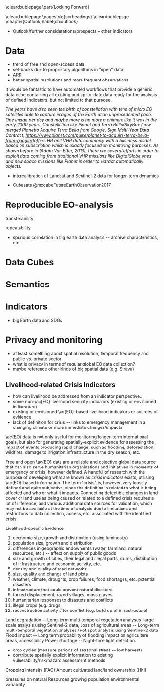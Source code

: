 \cleardoublepage
\part{Looking Forward}

\cleardoublepage
\pagestyle{scrheadings}
\cleardoublepage
\chapter{Outlook}\label{ch:outlook}

- Outlook/further considerations/prospects – other indicators

# Data

- trend of free and open-access data
- set-backs due to proprietary algorithms in "open" data
- ARD
- better spatial resolutions and more frequent observations

It would be fantastic to have automated workflows that provide a generic data cube containing all existing and up-to-date data ready for the analysis of defined indicators, but not limited to that purpose.


*The years have also seen the birth of constellation with tens of micro EO satellites able to capture images of the Earth at an unprecedented pace. One image per day and maybe more is no more a chimera like it was in the early 2000 years. Constellation like Planet and Terra Bella/SkyBox (now merged Planetto Acquire Terra Bella from Google, Sign Multi-Year Data Contract, <https://www.planet.com/pulse/planet-to-acquire-terra-bella-from-google/>)offers HR and VHR data commonly with a business model based on subscription which is exactly focused on monitoring purposes. As shown before in (Adam Van Etter, 2016), there are several efforts in order to exploit data coming from traditional VHR missions like DigitalGlobe ones and new space missions like Planet in order to extract automatically objects.*

- intercalibration of Landsat and Sentinel-2 data for longer-term dynamics

- Cubesats @mccabeFutureEarthObservation2017

# Reproducible EO-analysis

transferability

repeatability

- spurious correlation in big earth data analysis -- archive characteristics, etc.

# Data Cubes

# Semantics

# Indicators

- big Earth data and SDGs

# Privacy and monitoring

- at least something about spatial resolution, temporal frequency and public vs. private sector
- what is privacy in terms of regular global EO data collection?
- maybe reference other kinds of big spatial data (e.g. Strava)


## Livelihood-related Crisis Indicators

- how can livelihood be addressed from an indicator perspective…
- some non-\ac{EO} livelihood security indicators (existing or envisioned in literature)
- existing or envisioned \ac{EO}-based livelihood indicators or sources of evidence
- lack of definition for crisis -- links to emergency management in a changing climate or more immediate changes/impacts

\ac{EO} data is not only useful for monitoring longer-term international goals, but also for generating spatially-explicit evidence for assessing the impact of events producing rapid change, such as flooding, deforestation, wildfires, damage to irrigation infrastructure in the dry season, etc.

Free and open \ac{EO} data are a reliable and objective global data source that can also serve humanitarian organisations and initiatives in moments of emergency or crisis, however defined. A handful of research with the purpose of developing what are known as *crisis indicators* exists, utilising \ac{EO}-based information. The term "crisis" is, however, very loosely defined and quite subjective, since the definition is related to what is being affected and who or what it impacts. Connecting detectible changes in land cover or land use as being caused or related to a defined crisis requires a lot of inference, and various additional data sources for validation, which may not be available at the time of analysis due to limitations and restrictions to data collection, access, etc. associated with the identified crisis.

Livelihood-specific Evidence

1. economic size, growth and distribution (using luminosity)
2. population size, growth and distribution
3. differences in geographic endowments (water, farmland, natural resources, etc.) -- affect on supply of public goods
4. size and growth of cities, their legal and illegal parts, slums, distribution of infrastructure and economic activity, etc.
5. density and quality of road networks
6. size, quality and change of land plots
7. weather, climate, droughts, crop failures, food shortages, etc. potential disasters
8. infrastructure that could prevent natural disasters
9. forced displacement, razed villages, mass graves
10. humanitarian responses to disasters and conflicts
11. illegal crops (e.g. drugs)
12. reconstruction activity after conflict (e.g. build up of infrastructure)

Land degradation -- Long-term multi-temporal vegetation analyses (large scale analysis using Sentinel-2 data,
Loss of agricultural areas -- Long-term multi-temporal vegetation analyses (Hot spot analysis using Sentinel-2 data
Flood impact -- Long term probability of flooding impact on agriculture areas, accessibility
Power shortage -- Night-time light detection.


- crop cycles (measure periods of seasonal stress -- low harvest)
- contribute spatially explicit information to existing vulnerability/risk/hazard assessment methods


Cropping intensity (FAO)
Amount cultivated land/land ownership (HKI)

pressures on natural Resources
growing population
environmental variability
